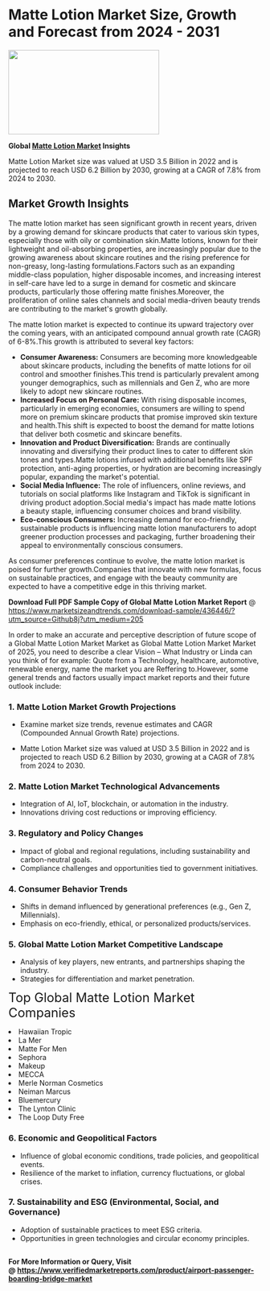 <H1>Matte Lotion Market Size, Growth and Forecast from 2024 - 2031</H1><img class="aligncenter size-medium wp-image-584254" src="https://thirdeyenews.in/wp-content/uploads/2024/09/Global-Market-Research-300x168.jpeg" alt="" width="300" height="168" /><p><strong>Global&nbsp;<a href="https://www.marketsizeandtrends.com/download-sample/436446/?utm_source=Github8j?utm_medium=205">Matte Lotion Market</a> Insights</strong></p><p>Matte Lotion Market size was valued at USD 3.5 Billion in 2022 and is projected to reach USD 6.2 Billion by 2030, growing at a CAGR of 7.8% from 2024 to 2030.</p><p><h2>Market Growth Insights</h2> <p>The matte lotion market has seen significant growth in recent years, driven by a growing demand for skincare products that cater to various skin types, especially those with oily or combination skin.Matte lotions, known for their lightweight and oil-absorbing properties, are increasingly popular due to the growing awareness about skincare routines and the rising preference for non-greasy, long-lasting formulations.Factors such as an expanding middle-class population, higher disposable incomes, and increasing interest in self-care have led to a surge in demand for cosmetic and skincare products, particularly those offering matte finishes.Moreover, the proliferation of online sales channels and social media-driven beauty trends are contributing to the market's growth globally.</p> <p>The matte lotion market is expected to continue its upward trajectory over the coming years, with an anticipated compound annual growth rate (CAGR) of 6-8%.This growth is attributed to several key factors:</p> <ul> <li><strong>Consumer Awareness:</strong> Consumers are becoming more knowledgeable about skincare products, including the benefits of matte lotions for oil control and smoother finishes.This trend is particularly prevalent among younger demographics, such as millennials and Gen Z, who are more likely to adopt new skincare routines.</li> <li><strong>Increased Focus on Personal Care:</strong> With rising disposable incomes, particularly in emerging economies, consumers are willing to spend more on premium skincare products that promise improved skin texture and health.This shift is expected to boost the demand for matte lotions that deliver both cosmetic and skincare benefits.</li> <li><strong>Innovation and Product Diversification:</strong> Brands are continually innovating and diversifying their product lines to cater to different skin tones and types.Matte lotions infused with additional benefits like SPF protection, anti-aging properties, or hydration are becoming increasingly popular, expanding the market's potential.</li> <li><strong>Social Media Influence:</strong> The role of influencers, online reviews, and tutorials on social platforms like Instagram and TikTok is significant in driving product adoption.Social media's impact has made matte lotions a beauty staple, influencing consumer choices and brand visibility.</li> <li><strong>Eco-conscious Consumers:</strong> Increasing demand for eco-friendly, sustainable products is influencing matte lotion manufacturers to adopt greener production processes and packaging, further broadening their appeal to environmentally conscious consumers.</li> </ul> <p>As consumer preferences continue to evolve, the matte lotion market is poised for further growth.Companies that innovate with new formulas, focus on sustainable practices, and engage with the beauty community are expected to have a competitive edge in this thriving market.</p> <p><span class=""><strong>Download Full PDF Sample Copy of Global Matte Lotion Market Report</strong> @ <a href="https://www.marketsizeandtrends.com/download-sample/436446/?utm_source=Github8j?utm_medium=205" target="_blank">https://www.marketsizeandtrends.com/download-sample/436446/?utm_source=Github8j?utm_medium=205</a></span></p><p>In order to make an accurate and perceptive description of future scope of a Global&nbsp;Matte Lotion Market Market as Global&nbsp;Matte Lotion Market Market of 2025, you need to describe a clear Vision &ndash; What Industry or Linda can you think of for example: Quote from a Technology, healthcare, automotive, renewable energy, name the market you are Reffering to.However, some general trends and factors usually impact market reports and their future outlook include:</p><h3>1.&nbsp;<strong>Matte Lotion Market Growth Projections</strong></h3><ul><li>Examine market size trends, revenue estimates and CAGR (Compounded Annual Growth Rate) projections.</li><li><p>Matte Lotion Market size was valued at USD 3.5 Billion in 2022 and is projected to reach USD 6.2 Billion by 2030, growing at a CAGR of 7.8% from 2024 to 2030.</p></li></ul><h3>2.&nbsp;<strong>Matte Lotion Market Technological Advancements</strong></h3><ul><li>Integration of AI, IoT, blockchain, or automation in the industry.</li><li>Innovations driving cost reductions or improving efficiency.</li></ul><h3>3.&nbsp;<strong>Regulatory and Policy Changes</strong></h3><ul><li>Impact of global and regional regulations, including sustainability and carbon-neutral goals.</li><li>Compliance challenges and opportunities tied to government initiatives.</li></ul><h3>4.&nbsp;<strong>Consumer Behavior Trends</strong></h3><ul><li>Shifts in demand influenced by generational preferences (e.g., Gen Z, Millennials).</li><li>Emphasis on eco-friendly, ethical, or personalized products/services.</li></ul><h3>5.&nbsp;<strong>Global Matte Lotion Market Competitive Landscape</strong></h3><ul><li>Analysis of key players, new entrants, and partnerships shaping the industry.</li><li>Strategies for differentiation and market penetration.</li></ul><p data-pm-slice="1 1 []"><span style="color: inherit; font-family: inherit; font-size: 25px;">Top Global Matte Lotion Market Companies</span></p><div class="" data-test-id=""><p><li>Hawaiian Tropic</li><li> La Mer</li><li> Matte For Men</li><li> Sephora</li><li> Makeup</li><li> MECCA</li><li> Merle Norman Cosmetics</li><li> Neiman Marcus</li><li> Bluemercury</li><li> The Lynton Clinic</li><li> The Loop Duty Free</li></p></div><h3>6.&nbsp;<strong>Economic and Geopolitical Factors</strong></h3><ul><li>Influence of global economic conditions, trade policies, and geopolitical events.</li><li>Resilience of the market to inflation, currency fluctuations, or global crises.</li></ul><h3>7.&nbsp;<strong>Sustainability and ESG (Environmental, Social, and Governance)</strong></h3><ul><li>Adoption of sustainable practices to meet ESG criteria.</li><li>Opportunities in green technologies and circular economy principles.</li></ul><h2><strong style="font-size: 14px;">For More Information or Query, Visit @&nbsp;</strong><a style="background-color: #ffffff; font-size: 14px;" href="https://www.marketsizeandtrends.com/report/matte-lotion-market/" target="_blank">https://www.verifiedmarketreports.com/product/airport-passenger-boarding-bridge-market</a></h2>